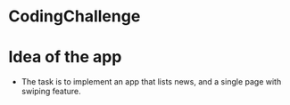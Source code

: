 # CodingChallenge

# Idea of the app
- The task is to implement an app that lists news, and a single page with swiping feature.
